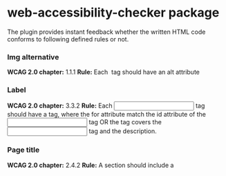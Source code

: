 # web-accessibility-checker package

The plugin provides instant feedback whether the written HTML code conforms to following defined rules or not.

### Img alternative
**WCAG 2.0 chapter:** 1.1.1
**Rule:** Each <img> tag should have an alt attribute

### Label
**WCAG 2.0 chapter:** 3.3.2
**Rule:** Each <input> tag should have a <label> tag, where the for attribute match the id attribute of the <input> tag OR the <label> tag covers the <input> tag and the description.

### Page title
**WCAG 2.0 chapter:** 2.4.2
**Rule:** A <head> section should include a <title> element.

### Language
**WCAG 2.0 chapter:** 3.1.1
**Rule:** The lang attribute should be defined in the <html> tag.

### Link
**WCAG 2.0 chapter:** 2.4.9
**Rule:** <a> tags should only include a title attribute if it is not possible to make the link destination clear with the link text alone.

![Alt text](/web-accessibility-checker/web-accessibility-checker.gif?raw=true "Example image of instance feedback")
